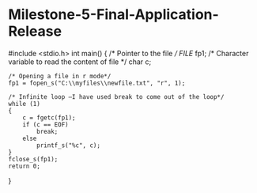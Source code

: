 # Milestone-5-Final-Application-Release

#include <stdio.h>
int main()
{
    /* Pointer to the file */
    FILE* fp1;
    /* Character variable to read the content of file */
    char c;

    /* Opening a file in r mode*/
    fp1 = fopen_s("C:\\myfiles\\newfile.txt", "r", 1);

    /* Infinite loop –I have used break to come out of the loop*/
    while (1)
    {
        c = fgetc(fp1);
        if (c == EOF)
            break;
        else
            printf_s("%c", c);
    }
    fclose_s(fp1);
    return 0;
}

